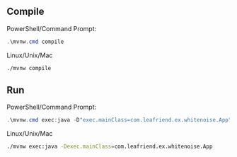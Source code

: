 ## Compile

PowerShell/Command Prompt:
```PowerShell
.\mvnw.cmd compile
```

Linux/Unix/Mac
```sh
./mvnw compile
```

## Run

PowerShell/Command Prompt:
```PowerShell
.\mvnw.cmd exec:java -D"exec.mainClass=com.leafriend.ex.whitenoise.App"
```

Linux/Unix/Mac
```sh
./mvnw exec:java -Dexec.mainClass=com.leafriend.ex.whitenoise.App
```
